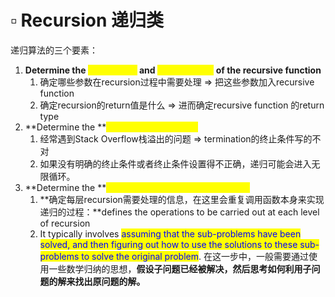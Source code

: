 # ▫ Recursion 递归类

递归算法的三个要素：

1. **Determine the **<mark style="color:yellow;">**parameters**</mark>** and **<mark style="color:yellow;">**return values**</mark>** of the recursive function**
   1. 确定哪些参数在recursion过程中需要处理 => 把这些参数加入recursive function
   2. 确定recursion的return值是什么 => 进而确定recursive function 的return type
2. **Determine the **<mark style="color:yellow;">**termination condition**</mark>&#x20;
   1. 经常遇到Stack Overflow栈溢出的问题 => termination的终止条件写的不对
   2. 如果没有明确的终止条件或者终止条件设置得不正确，递归可能会进入无限循环。
3. **Determine the **<mark style="color:yellow;">**logic of the single-layer recursion**</mark>
   1. **确定每层recursion需要处理的信息，在这里会重复调用函数本身来实现递归的过程：**defines the operations to be carried out at each level of recursion
   2. It typically involves <mark style="color:blue;">assuming that the sub-problems have been solved, and then figuring out how to use the solutions to these sub-problems to solve the original problem</mark>. 在这一步中，一般需要通过使用一些数学归纳的思想，**假设子问题已经被解决，然后思考如何利用子问题的解来找出原问题的解。**
